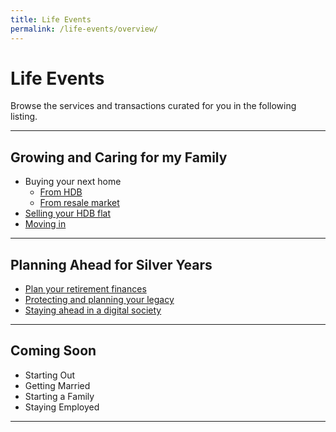 ```yaml
---
title: Life Events
permalink: /life-events/overview/
---
```


# Life Events 

Browse the services and transactions curated for you in the following listing.

---

## Growing and Caring for my Family
  
- Buying your next home
  - [From HDB](/government-services/buying-a-hdb/overview/)
  - [From resale market](/government-services/buying-a-hdb-resale/overview/)
- [Selling your HDB flat](/government-services/selling-a-hdb/overview)
- [Moving in](/government-services/buying-a-hdb/move-in/)

---

## Planning Ahead for Silver Years

- [Plan your retirement finances](/government-services/plan-for-retirement/finances/)
- [Protecting and planning your legacy](/government-services/plan-my-legacy/plan-ahead/)
- [Staying ahead in a digital society](/government-services/get-digitally-ready/digital-access/)

---

## Coming Soon
- Starting Out
- Getting Married
- Starting a Family
- Staying Employed

---